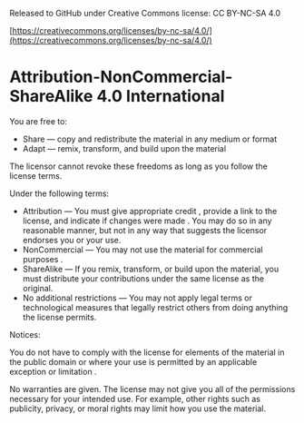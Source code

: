 Released to GitHub under Creative Commons license: CC BY-NC-SA 4.0

[https://creativecommons.org/licenses/by-nc-sa/4.0/](https://creativecommons.org/licenses/by-nc-sa/4.0/)

# Attribution-NonCommercial-ShareAlike 4.0 International 


You are free to:

* Share — copy and redistribute the material in any medium or format
* Adapt — remix, transform, and build upon the material
    
The licensor cannot revoke these freedoms as long as you follow the license terms.

Under the following terms:

* Attribution — You must give appropriate credit , provide a link to the license, and indicate if changes were made . You may do so in any reasonable manner, but not in any way that suggests the licensor endorses you or your use.
* NonCommercial — You may not use the material for commercial purposes .
* ShareAlike — If you remix, transform, or build upon the material, you must distribute your contributions under the same license as the original.
* No additional restrictions — You may not apply legal terms or technological measures that legally restrict others from doing anything the license permits.

Notices:

You do not have to comply with the license for elements of the material in the public domain or where your use is permitted by an applicable exception or limitation .

No warranties are given. The license may not give you all of the permissions necessary for your intended use. For example, other rights such as publicity, privacy, or moral rights may limit how you use the material.
